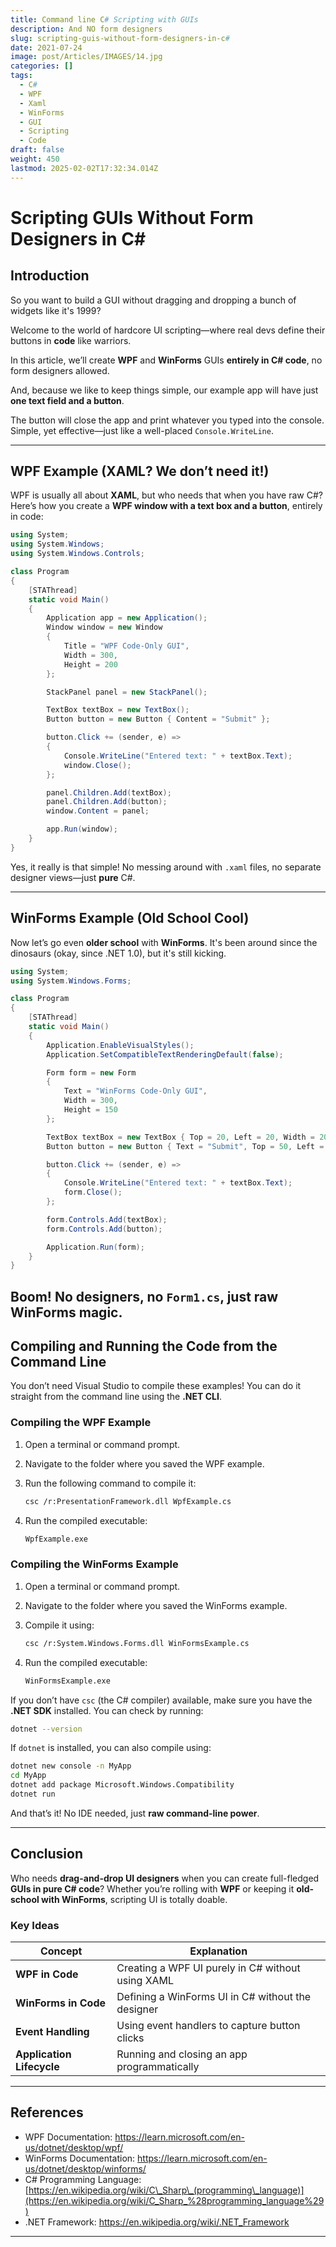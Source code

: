 ```yaml
---
title: Command line C# Scripting with GUIs
description: And NO form designers
slug: scripting-guis-without-form-designers-in-c#
date: 2021-07-24
image: post/Articles/IMAGES/14.jpg
categories: []
tags:
  - C#
  - WPF
  - Xaml
  - WinForms
  - GUI
  - Scripting
  - Code
draft: false
weight: 450
lastmod: 2025-02-02T17:32:34.014Z
---
```

# Scripting GUIs Without Form Designers in C\#

## Introduction

So you want to build a GUI without dragging and dropping a bunch of widgets like it's 1999?

Welcome to the world of hardcore UI scripting—where real devs define their buttons in **code** like warriors.

In this article, we’ll create **WPF** and **WinForms** GUIs **entirely in C# code**, no form designers allowed.

And, because we like to keep things simple, our example app will have just **one text field and a button**.

The button will close the app and print whatever you typed into the console. Simple, yet effective—just like a well-placed `Console.WriteLine`.

***

## WPF Example (XAML? We don’t need it!)

WPF is usually all about **XAML**, but who needs that when you have raw C#? Here’s how you create a **WPF window with a text box and a button**, entirely in code:

```csharp
using System;
using System.Windows;
using System.Windows.Controls;

class Program
{
    [STAThread]
    static void Main()
    {
        Application app = new Application();
        Window window = new Window
        {
            Title = "WPF Code-Only GUI",
            Width = 300,
            Height = 200
        };

        StackPanel panel = new StackPanel();

        TextBox textBox = new TextBox();
        Button button = new Button { Content = "Submit" };

        button.Click += (sender, e) =>
        {
            Console.WriteLine("Entered text: " + textBox.Text);
            window.Close();
        };

        panel.Children.Add(textBox);
        panel.Children.Add(button);
        window.Content = panel;

        app.Run(window);
    }
}
```

Yes, it really is that simple! No messing around with `.xaml` files, no separate designer views—just **pure** C#.

***

## WinForms Example (Old School Cool)

Now let’s go even **older school** with **WinForms**. It's been around since the dinosaurs (okay, since .NET 1.0), but it's still kicking.

```csharp
using System;
using System.Windows.Forms;

class Program
{
    [STAThread]
    static void Main()
    {
        Application.EnableVisualStyles();
        Application.SetCompatibleTextRenderingDefault(false);

        Form form = new Form
        {
            Text = "WinForms Code-Only GUI",
            Width = 300,
            Height = 150
        };

        TextBox textBox = new TextBox { Top = 20, Left = 20, Width = 200 };
        Button button = new Button { Text = "Submit", Top = 50, Left = 20 };

        button.Click += (sender, e) =>
        {
            Console.WriteLine("Entered text: " + textBox.Text);
            form.Close();
        };

        form.Controls.Add(textBox);
        form.Controls.Add(button);

        Application.Run(form);
    }
}
```

## Boom! No designers, no `Form1.cs`, just **raw** WinForms magic.

## Compiling and Running the Code from the Command Line

You don’t need Visual Studio to compile these examples! You can do it straight from the command line using the **.NET CLI**.

### Compiling the WPF Example

1. Open a terminal or command prompt.

2. Navigate to the folder where you saved the WPF example.

3. Run the following command to compile it:

   ```sh
   csc /r:PresentationFramework.dll WpfExample.cs
   ```

4. Run the compiled executable:

   ```sh
   WpfExample.exe
   ```

### Compiling the WinForms Example

1. Open a terminal or command prompt.

2. Navigate to the folder where you saved the WinForms example.

3. Compile it using:

   ```sh
   csc /r:System.Windows.Forms.dll WinFormsExample.cs
   ```

4. Run the compiled executable:

   ```sh
   WinFormsExample.exe
   ```

If you don’t have `csc` (the C# compiler) available, make sure you have the **.NET SDK** installed. You can check by running:

```sh
dotnet --version
```

If `dotnet` is installed, you can also compile using:

```sh
dotnet new console -n MyApp
cd MyApp
dotnet add package Microsoft.Windows.Compatibility
dotnet run
```

And that’s it! No IDE needed, just **raw command-line power**.

***

## Conclusion

Who needs **drag-and-drop UI designers** when you can create full-fledged **GUIs in pure C# code**? Whether you’re rolling with **WPF** or keeping it **old-school with WinForms**, scripting UI is totally doable.

### Key Ideas

| Concept                   | Explanation                                       |
| ------------------------- | ------------------------------------------------- |
| **WPF in Code**           | Creating a WPF UI purely in C# without using XAML |
| **WinForms in Code**      | Defining a WinForms UI in C# without the designer |
| **Event Handling**        | Using event handlers to capture button clicks     |
| **Application Lifecycle** | Running and closing an app programmatically       |

***

## References

* WPF Documentation: <https://learn.microsoft.com/en-us/dotnet/desktop/wpf/>
* WinForms Documentation: <https://learn.microsoft.com/en-us/dotnet/desktop/winforms/>
* C# Programming Language: [https://en.wikipedia.org/wiki/C\_Sharp\_(programming\_language)](https://en.wikipedia.org/wiki/C_Sharp_%28programming_language%29)
* .NET Framework: <https://en.wikipedia.org/wiki/.NET_Framework>

***
